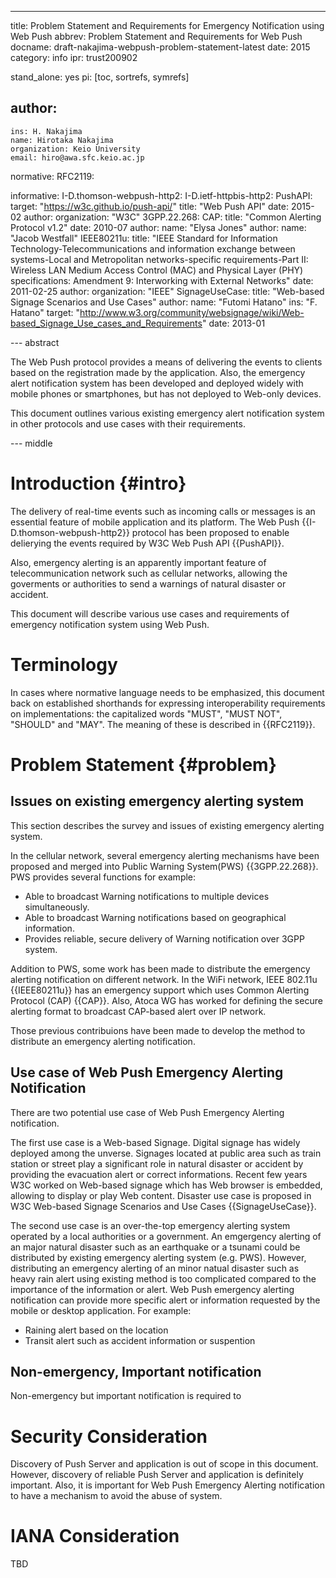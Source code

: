 ---
title: Problem Statement and Requirements for Emergency Notification using Web Push
abbrev: Problem Statement and Requirements for Web Push
docname: draft-nakajima-webpush-problem-statement-latest
date: 2015
category: info
ipr: trust200902

stand_alone: yes
pi: [toc, sortrefs, symrefs]

author:
 -
    ins: H. Nakajima
    name: Hirotaka Nakajima
    organization: Keio University
    email: hiro@awa.sfc.keio.ac.jp

normative:
  RFC2119:

informative:
  I-D.thomson-webpush-http2:
  I-D.ietf-httpbis-http2:
  PushAPI:
    target: "https://w3c.github.io/push-api/"
    title: "Web Push API"
    date: 2015-02
    author:
      organization: "W3C"
  3GPP.22.268:
  CAP:
    title: "Common Alerting Protocol v1.2"
    date: 2010-07
    author:
      name: "Elysa Jones"
    author:
      name: "Jacob Westfall"
  IEEE80211u:
    title: "IEEE Standard for Information Technology-Telecommunications and information exchange between systems-Local and Metropolitan networks-specific requirements-Part II: Wireless LAN Medium Access Control (MAC) and Physical Layer (PHY) specifications: Amendment 9: Interworking with External Networks"
    date: 2011-02-25
    author:
      organization: "IEEE"
  SignageUseCase:
    title: "Web-based Signage Scenarios and Use Cases"
    author: 
      name: "Futomi Hatano"
      ins: "F. Hatano"
    target: "http://www.w3.org/community/websignage/wiki/Web-based_Signage_Use_cases_and_Requirements"
    date: 2013-01


--- abstract

The Web Push protocol provides a means of delivering the events to clients based on the registration made by the application. 
Also, the emergency alert notification system has been developed and deployed widely with mobile phones or smartphones, but has not deployed to Web-only devices.

This document outlines various existing emergency alert notification system in other protocols and use cases with their requirements.

--- middle

# Introduction {#intro}

The delivery of real-time events such as incoming calls or messages is an essential feature of mobile application and its platform. 
The Web Push {{I-D.thomson-webpush-http2}} protocol has been proposed to enable delierying the events required by W3C Web Push API {{PushAPI}}.

Also, emergency alerting is an apparently important feature of telecommunication network such as cellular networks, allowing the goverments or authorities to send a warnings of natural disaster or accident. 

This document will describe various use cases and requirements of emergency notification system using Web Push.

# Terminology

In cases where normative language needs to be emphasized, this document back on
established shorthands for expressing interoperability requirements on
implementations: the capitalized words "MUST", "MUST NOT", "SHOULD" and "MAY".
The meaning of these is described in {{RFC2119}}.

# Problem Statement {#problem}

## Issues on existing emergency alerting system

This section describes the survey and issues of existing emergency alerting system.

In the cellular network, several emergency alerting mechanisms have been proposed and merged into Public Warning System(PWS) {{3GPP.22.268}}. PWS provides several functions for example:

- Able to broadcast Warning notifications to multiple devices simultaneously.
- Able to broadcast Warning notifications based on geographical information.
- Provides reliable, secure delivery of Warning notification over 3GPP system.

Addition to PWS, some work has been made to distribute the emergency alerting notification on different network. In the WiFi network, IEEE 802.11u {{IEEE80211u}} has an emergency support which uses Common Alerting Protocol (CAP) {{CAP}}. Also, Atoca WG has worked for defining the secure alerting format to broadcast CAP-based alert over IP network.

Those previous contribuions have been made to develop the method to distribute an emergency alerting notification. 

## Use case of Web Push Emergency Alerting Notification

There are two potential use case of Web Push Emergency Alerting notification. 

The first use case is a Web-based Signage. Digital signage has widely deployed among the unverse. Signages located at public area such as train station or street play a significant role in natural disaster or accident by providing the evacuation alert or correct informations. Recent few years W3C worked on Web-based signage which has Web browser is embedded, allowing to display or play Web content. Disaster use case is proposed in W3C Web-based Signage Scenarios and Use Cases {{SignageUseCase}}. 

The second use case is an over-the-top emergency alerting system operated by a local authorities or a government. 
An emgergency alerting of an major natural disaster such as an earthquake or a tsunami could be distributed by existing emergency alerting system (e.g. PWS). 
However, distributing an emergency alerting of an minor natual disaster such as heavy rain alert using existing method is too complicated compared to the importance of the information or alert.
Web Push emergency alerting notification can provide more specific alert or information requested by the mobile or desktop application. For example:

- Raining alert based on the location
- Transit alert such as accident information or suspention

## Non-emergency, Important notification

Non-emergency but important notification is required to 

# Security Consideration
Discovery of Push Server and application is out of scope in this document. However, discovery of reliable Push Server and application is definitely important. Also, it is important for Web Push Emergency Alerting notification to have a mechanism to avoid the abuse of system.

# IANA Consideration
TBD


